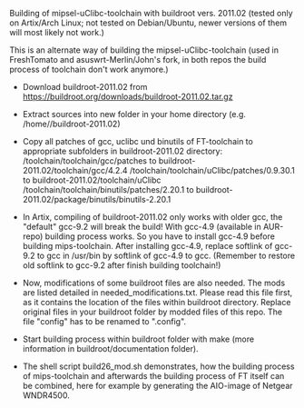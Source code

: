 Building of mipsel-uClibc-toolchain with buildroot vers. 2011.02 (tested only on Artix/Arch Linux; not tested on Debian/Ubuntu, newer versions of them will most likely not work.)

This is an alternate way of building the mipsel-uClibc-toolchain (used in FreshTomato and asuswrt-Merlin/John's fork, in both repos the build process of toolchain don't work anymore.)

- Download buildroot-2011.02 from https://buildroot.org/downloads/buildroot-2011.02.tar.gz
- Extract sources into new folder in your home directory (e.g. /home/<username>/buildroot-2011.02)
- Copy all patches of gcc, uclibc und binutils of FT-toolchain to appropriate subfolders in buildroot-2011.02 directory:
	<your-path-to-your-local-FT-repo>/toolchain/toolchain/gcc/patches to buildroot-2011.02/toolchain/gcc/4.2.4
	<your-path-to-your-local-FT-repo>/toolchain/toolchain/uClibc/patches/0.9.30.1 to buildroot-2011.02/toolchain/uClibc
	<your-path-to-your-local-FT-repo>/toolchain/toolchain/binutils/patches/2.20.1 to buildroot-2011.02/package/binutils/binutils-2.20.1
  
- In Artix, compiling of buildroot-2011.02 only works with older gcc, the "default" gcc-9.2 will break the build!
  With gcc-4.9 (available in AUR-repo) building process works. So you have to install gcc-4.9 before building mips-toolchain.
  After installing gcc-4.9, replace softlink of gcc-9.2 to gcc in /usr/bin by softlink of gcc-4.9 to gcc.
  (Remember to restore old softlink to gcc-9.2 after finish building toolchain!) 
- Now, modifications of some buildroot files are also needed. The mods are listed detailed in needed_modifications.txt. Please read this file first, as it contains the location of the files within buildroot directory. Replace original files in your buildroot folder by modded files of this repo. The file "config" has to be renamed to ".config".
- Start building process within buildroot folder with make (more information in buildroot/documentation folder).
- The shell script build26_mod.sh demonstrates, how the building process of mips-toolchain and afterwards the building process of FT itself can be combined, here for
example by generating the AIO-image of Netgear WNDR4500. 
